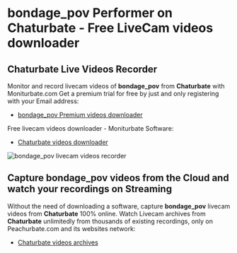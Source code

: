 # bondage_pov Performer on Chaturbate - Free LiveCam videos downloader

## Chaturbate Live Videos Recorder

Monitor and record livecam videos of **bondage_pov** from **Chaturbate** with Moniturbate.com
Get a premium trial for free by just and only registering with your Email address:
* [bondage_pov Premium videos downloader](https://moniturbate.com/request-demo-licence-key.html)

Free livecam videos downloader - Moniturbate Software:
* [Chaturbate videos downloader](https://moniturbate.com/moniturbate-download-software.html)

![bondage_pov livecam videos recorder](https://peachurnet.com/templates/moniturbate-software.png)


## Capture bondage_pov videos from the Cloud and watch your recordings on Streaming

Without the need of downloading a software, capture **bondage_pov** livecam videos from **Chaturbate** 100% online.
Watch Livecam archives from **Chaturbate** unlimitedly from thousands of existing recordings, only on Peachurbate.com and its websites network:
* [Chaturbate videos archives](https://peachurnet.com/)